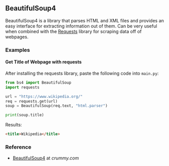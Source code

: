 ## BeautifulSoup4

BeautifulSoup4 is a library that parses HTML and XML files and provides an easy interface for extracting information out of them. Can be very useful when combined with the [Requests](/extralibs/requests/) library for scraping data off of webpages.

### Examples

#### Get Title of Webpage with requests

After installing the requests library, paste the following code into `main.py`:

```python
from bs4 import BeautifulSoup
import requests

url = "https://www.wikipedia.org/"
req = requests.get(url)
soup = BeautifulSoup(req.text, "html.parser")

print(soup.title)
```

Results:

```html
<title>Wikipedia</title>
```

### Reference

-   [BeautifulSoup4](https://www.crummy.com/software/BeautifulSoup/bs4/doc/) at _crummy.com_
